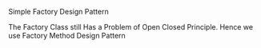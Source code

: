 Simple Factory Design Pattern

The Factory Class still Has a Problem of Open Closed Principle. Hence we use Factory Method Design Pattern
